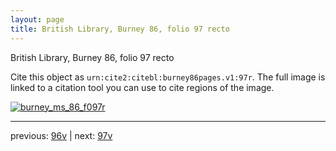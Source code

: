 ```yaml
---
layout: page
title: British Library, Burney 86, folio 97 recto
---
```


British Library, Burney 86, folio 97 recto

Cite this object as `urn:cite2:citebl:burney86pages.v1:97r`.  The full image is linked to a citation tool you can use to cite regions of the image.

[![burney_ms_86_f097r](http://www.homermultitext.org/iipsrv?IIIF=/project/homer/pyramidal/deepzoom/citebl/burney86imgs/v1/burney_ms_86_f097r.tif/full/800,/0/default.jpg)](http://www.homermultitext.org/ict2/?urn=urn:cite2:citebl:burney86imgs.v1:burney_ms_86_f097r) 

---

previous:  [96v](../96v/) | next: [97v](../97v/)